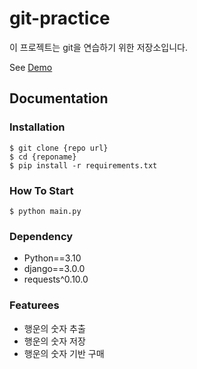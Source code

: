 # git-practice

이 프로젝트는 git을 연습하기 위한 저장소입니다.

See [Demo](https://www.google.com/ )

## Documentation

### Installation

``` shell
$ git clone {repo url}
$ cd {reponame}
$ pip install -r requirements.txt
```

### How To Start

```shell
$ python main.py
```
### Dependency

- Python==3.10
- django==3.0.0
- requests^0.10.0

### Featurees

- 행운의 숫자 추출
- 행운의 숫자 저장
- 행운의 숫자 기반 구매

